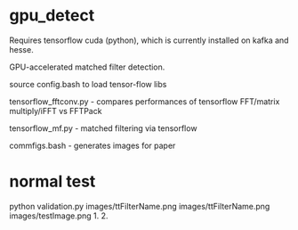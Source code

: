 # gpu_detect

Requires tensorflow cuda (python), which is currently installed on kafka and hesse.

GPU-accelerated matched filter detection.

source config.bash to load tensor-flow libs

tensorflow_fftconv.py - compares performances of tensorflow FFT/matrix multiply/iFFT vs FFTPack

tensorflow_mf.py - matched filtering via tensorflow

commfigs.bash - generates images for paper 

# normal test
python validation.py images/ttFilterName.png images/ttFilterName.png images/testImage.png 1. 2.

